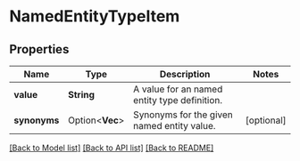 # NamedEntityTypeItem

## Properties

Name | Type | Description | Notes
------------ | ------------- | ------------- | -------------
**value** | **String** | A value for an named entity type definition. | 
**synonyms** | Option<**Vec<String>**> | Synonyms for the given named entity value. | [optional]

[[Back to Model list]](../README.md#documentation-for-models) [[Back to API list]](../README.md#documentation-for-api-endpoints) [[Back to README]](../README.md)



